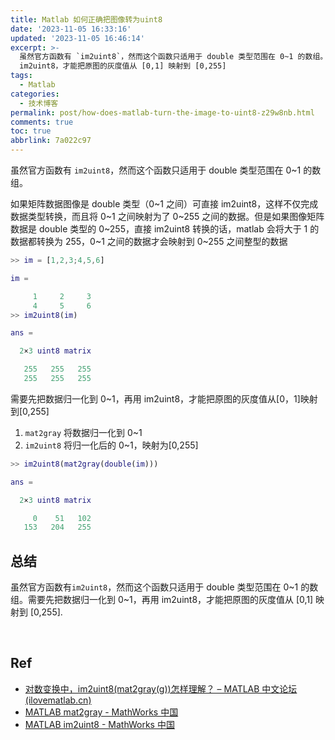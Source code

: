 ```yaml
---
title: Matlab 如何正确把图像转为uint8
date: '2023-11-05 16:33:16'
updated: '2023-11-05 16:46:14'
excerpt: >-
  虽然官方函数有 `im2uint8`，然而这个函数只适用于 double 类型范围在 0~1 的数组。需要先把数据归一化到 0~1，再用
  im2uint8，才能把原图的灰度值从 [0,1] 映射到 [0,255]
tags:
  - Matlab
categories:
  - 技术博客
permalink: post/how-does-matlab-turn-the-image-to-uint8-z29w8nb.html
comments: true
toc: true
abbrlink: 7a022c97
---
```




虽然官方函数有 `im2uint8`​，然而这个函数只适用于 double 类型范围在 0~1 的数组。

如果矩阵数据图像是 double 类型（0\~1 之间）可直接 im2uint8，这样不仅完成数据类型转换，而且将 0\~1 之间映射为了 0\~255 之间的数据。但是如果图像矩阵数据是 double 类型的 0\~255，直接 im2uint8 转换的话，matlab 会将大于 1 的数据都转换为 255，0\~1 之间的数据才会映射到 0\~255 之间整型的数据

```matlab
>> im = [1,2,3;4,5,6]

im =

     1     2     3
     4     5     6
>> im2uint8(im)

ans =

  2×3 uint8 matrix

   255   255   255
   255   255   255

```

需要先把数据归一化到 0\~1，再用 im2uint8，才能把原图的灰度值从[0，1]映射到[0,255]

1. ​`mat2gray`​​ 将数据归一化到 0\~1
2. ​`im2uint8` ​将归一化后的 0\~1，映射为[0,255]

```matlab
>> im2uint8(mat2gray(double(im)))

ans =

  2×3 uint8 matrix

     0    51   102
   153   204   255
```

## 总结

虽然官方函数有`im2uint8`​，然而这个函数只适用于 double 类型范围在 0\~1 的数组。需要先把数据归一化到 0\~1，再用 im2uint8，才能把原图的灰度值从 \[0,1\] 映射到 \[0,255\].

‍

## Ref

* [对数变换中，im2uint8(mat2gray(g))怎样理解？ – MATLAB 中文论坛 (ilovematlab.cn)](https://www.ilovematlab.cn/thread-306187-1-1.html?_dsign=c5f24f59)
* [MATLAB mat2gray - MathWorks 中国](https://ww2.mathworks.cn/help/images/ref/mat2gray.html?requestedDomain=cn)
* [MATLAB im2uint8 - MathWorks 中国](https://ww2.mathworks.cn/help/images/ref/im2uint8.html?requestedDomain=cn)

‍
